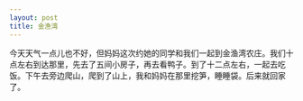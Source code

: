 ```yaml
---
layout: post
title: 金渔湾
---
```



今天天气一点儿也不好，但妈妈这次约她的同学和我们一起到金渔湾农庄。我们十点左右到达那里，先去了五间小房子，再去看鸭子。到了十二点左右，一起去吃饭。下午去旁边爬山，爬到了山上，我和妈妈在那里挖笋，睡睡袋。后来就回家了。    